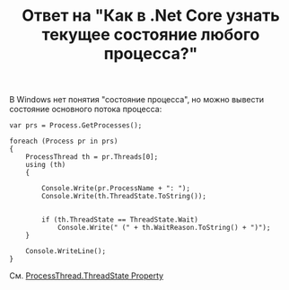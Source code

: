 ﻿---
title: "Ответ на \"Как в .Net Core узнать текущее состояние любого процесса?\""
se.owner.user_id: 240512
se.owner.display_name: "MSDN.WhiteKnight"
se.owner.link: "https://ru.stackoverflow.com/users/240512/msdn-whiteknight"
se.answer_id: 954888
se.question_id: 954883
se.post_type: answer
se.is_accepted: True
---
<p>В Windows нет понятия "состояние процесса", но можно вывести состояние основного потока процесса:</p>

<pre><code>var prs = Process.GetProcesses();

foreach (Process pr in prs)
{
    ProcessThread th = pr.Threads[0];
    using (th)
    {

        Console.Write(pr.ProcessName + ": ");
        Console.Write(th.ThreadState.ToString());


        if (th.ThreadState == ThreadState.Wait)
            Console.Write(" (" + th.WaitReason.ToString() + ")");
    }

    Console.WriteLine();
}
</code></pre>

<p>См. <a href="https://docs.microsoft.com/ru-ru/dotnet/api/system.diagnostics.processthread.threadstate?view=netframework-4.7.2" rel="nofollow noreferrer">ProcessThread.ThreadState Property</a></p>
